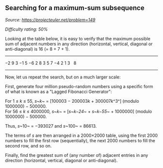 Searching for a maximum-sum subsequence
---------------------------------------

*Source: https://projecteuler.net/problem=149*


*Difficulty rating: 50%*

Looking at the table below, it is easy to verify that the maximum
possible sum of adjacent numbers in any direction (horizontal, vertical,
diagonal or anti-diagonal) is 16 (= 8 + 7 + 1).

  ------------------ ------------------ ------------------ ------------------
  −2                 9                  3                  −1
  5                  −6                 2                  8
  3                  5                  7                  −4
  2                  1                  3                    8
  ------------------ ------------------ ------------------ ------------------

Now, let us repeat the search, but on a much larger scale:

First, generate four million pseudo-random numbers using a specific form
of what is known as a "Lagged Fibonacci Generator":

For 1 ≤ *k* ≤ 55, *s*~*k*~ = [100003 − 200003*k* + 300007*k*^3^] (modulo
1000000) − 500000.\
 For 56 ≤ *k* ≤ 4000000, *s*~*k*~ = [*s*~*k−24*~ + *s*~*k−55*~ +
1000000] (modulo 1000000) − 500000.

Thus, *s*~10~ = −393027 and *s*~100~ = 86613.

The terms of *s* are then arranged in a 2000×2000 table, using the first
2000 numbers to fill the first row (sequentially), the next 2000 numbers
to fill the second row, and so on.

Finally, find the greatest sum of (any number of) adjacent entries in
any direction (horizontal, vertical, diagonal or anti-diagonal).
